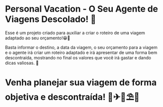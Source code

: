 # Personal Vacation - O Seu Agente de Viagens Descolado! 🛫
Esse é um projeto criado para auxiliar a criar o roteiro de uma viagem adaptado ao seu orçamento!😁💸      

Basta informar o destino, a data da viagem, o seu orçamento para a viagem e o agente irá criar um roteiro adaptado e irá apresentar de uma forma bem descontraída, mostrando no final os valores que você irá gastar e dando dicas valiosas. 🤩

# Venha planejar sua viagem de forma objetiva e descontraída! 🥰✈🗼⛱🌊



